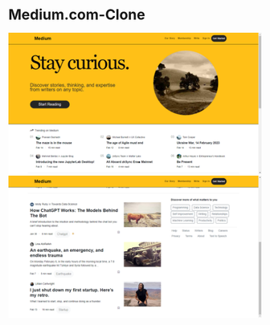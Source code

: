 # Medium.com-Clone
![image](https://github.com/fatihyuksel3109/Medium.com-Clone/blob/main/Screen%20Shot1.png?raw=true)
![image](https://github.com/fatihyuksel3109/Medium.com-Clone/blob/main/Screen%20Shot2.png?raw=true)
